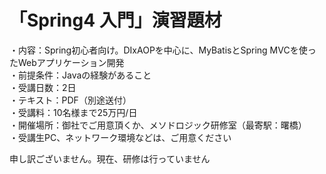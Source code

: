 # 「Spring4 入門」演習題材
・内容：Spring初心者向け。DIxAOPを中心に、MyBatisとSpring MVCを使ったWebアプリケーション開発<br>
・前提条件：Javaの経験があること<br>
・受講日数：2日<br>
・テキスト：PDF（別途送付）<br>
・受講料：10名様まで25万円/日<br>
・開催場所：御社でご用意頂くか、メソドロジック研修室（最寄駅：曙橋）<br>
・受講生PC、ネットワーク環境などは、ご用意ください<br>

申し訳ございません。現在、研修は行っていません<br>
